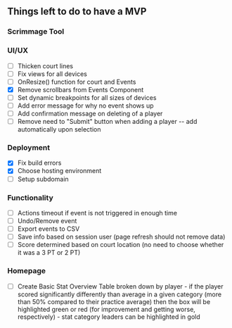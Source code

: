 ## Things left to do to have a MVP

### Scrimmage Tool

### UI/UX
- [ ] Thicken court lines
- [ ] Fix views for all devices
- [ ] OnResize() function for court and Events
- [x] Remove scrollbars from Events Component
- [ ] Set dynamic breakpoints for all sizes of devices
- [ ] Add error message for why no event shows up
- [ ] Add confirmation message on deleting of a player
- [ ] Remove need to "Submit" button when adding a player -- add automatically upon selection

### Deployment
- [x] Fix build errors
- [x] Choose hosting environment
- [ ] Setup subdomain

### Functionality
- [ ] Actions timeout if event is not triggered in enough time
- [ ] Undo/Remove event
- [ ] Export events to CSV
- [ ] Save info based on session user (page refresh should not remove data)
- [ ] Score determined based on court location (no need to choose whether it was a 3 PT or 2 PT)

### Homepage
- [ ] Create Basic Stat Overview Table broken down by player
      - if the player scored significantly differently than average in a given category (more than 50% compared to their practice average) then the box will be highlighted green or red (for improvement and getting worse, respectively)
      - stat category leaders can be highlighted in gold
